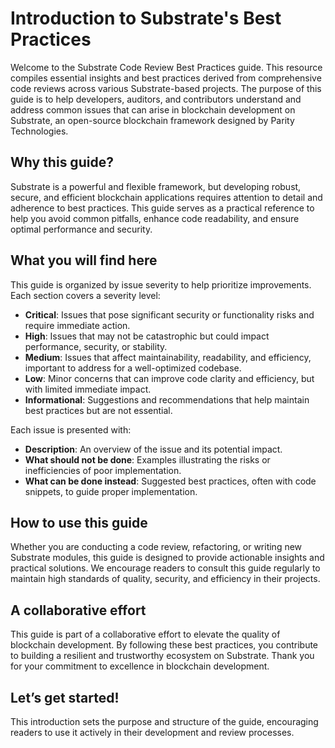 # Introduction to Substrate's Best Practices

Welcome to the Substrate Code Review Best Practices guide. This resource compiles essential insights and best practices
derived from comprehensive code reviews across various Substrate-based projects. The purpose of this guide is to help
developers, auditors, and contributors understand and address common issues that can arise in blockchain development on
Substrate, an open-source blockchain framework designed by Parity Technologies.

## Why this guide?

Substrate is a powerful and flexible framework, but developing robust, secure, and efficient blockchain applications
requires attention to detail and adherence to best practices. This guide serves as a practical reference to help you
avoid common pitfalls, enhance code readability, and ensure optimal performance and security.

## What you will find here

This guide is organized by issue severity to help prioritize improvements. Each section covers a severity level:

- **Critical**: Issues that pose significant security or functionality risks and require immediate action.
- **High**: Issues that may not be catastrophic but could impact performance, security, or stability.
- **Medium**: Issues that affect maintainability, readability, and efficiency, important to address for a well-optimized
  codebase.
- **Low**: Minor concerns that can improve code clarity and efficiency, but with limited immediate impact.
- **Informational**: Suggestions and recommendations that help maintain best practices but are not essential.

Each issue is presented with:

- **Description**: An overview of the issue and its potential impact.
- **What should not be done**: Examples illustrating the risks or inefficiencies of poor implementation.
- **What can be done instead**: Suggested best practices, often with code snippets, to guide proper implementation.

## How to use this guide

Whether you are conducting a code review, refactoring, or writing new Substrate modules, this guide is designed to
provide actionable insights and practical solutions. We encourage readers to consult this guide regularly to maintain
high standards of quality, security, and efficiency in their projects.

## A collaborative effort

This guide is part of a collaborative effort to elevate the quality of blockchain development. By following these best
practices, you contribute to building a resilient and trustworthy ecosystem on Substrate. Thank you for your commitment
to excellence in blockchain development.

## Let’s get started!

This introduction sets the purpose and structure of the guide, encouraging readers to use it actively in their
development and review processes.
